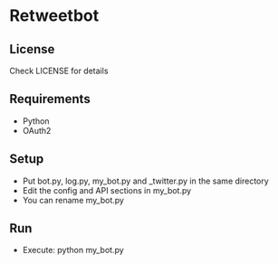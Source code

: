 Retweetbot
=========

License
-------

Check LICENSE for details

Requirements
------------

 * Python
 * OAuth2

Setup
-----

 * Put bot.py, log.py, my_bot.py and _twitter.py in the same directory
 * Edit the config and API sections in my_bot.py
 * You can rename my_bot.py

Run
---

 * Execute: python my_bot.py

